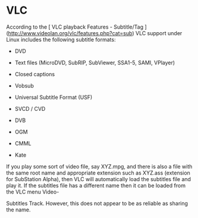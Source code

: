 #  VLC 

According to the
 [
	VLC playback Features - Subtitle/Tag
      ] (http://www.videolan.org/vlc/features.php?cat=sub)
VLC support under Linux includes the following subtitle formats:

+  DVD


+  Text files (MicroDVD,
	  SubRIP, SubViewer, SSA1-5, SAMI, VPlayer)


+  Closed captions


+  Vobsub


+  Universal Subtitle Format (USF)


+  SVCD / CVD


+  DVB


+  OGM


+  CMML


+  Kate




If you play some sort of video file, say XYZ.mpg, and there
      is also a file with the same root name and appropriate extension
      such as XYZ.ass (extension for SubStation Alpha),
      then VLC will automatically load the subtitles file and play it.
      If the subtitles file has a different name then it can be loaded
      from the VLC menu Video-
>
Subtitles Track. However, this does
      not appear to be as reliable as sharing the name.



